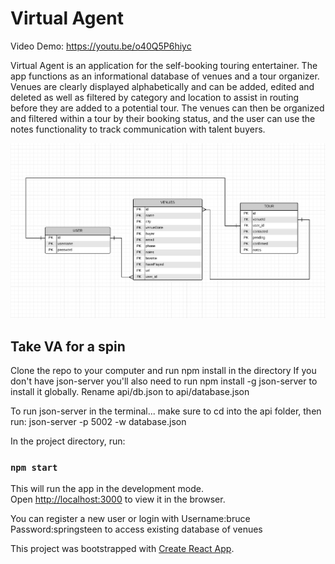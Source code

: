 # Virtual Agent

Video Demo: https://youtu.be/o40Q5P6hiyc

Virtual Agent is an application for the self-booking touring entertainer. The app functions as an informational database of venues and a tour organizer. Venues are clearly displayed alphabetically and can be added, edited and deleted as well as filtered by category and location to assist in routing before they are added to a potential tour. The venues can then be organized and filtered within a tour by their booking status, and the user can use the notes functionality to track communication with talent buyers.

![ERD](/src/images/VA_ERD.png)

## Take VA for a spin

Clone the repo to your computer and run npm install in the directory
If you don't have json-server you'll also need to run npm install -g json-server to install it globally.
Rename api/db.json to api/database.json

To run json-server in the terminal... make sure to cd into the api folder, then run: json-server -p 5002 -w database.json

In the project directory, run:

### `npm start`

This will run the app in the development mode.<br>
Open [http://localhost:3000](http://localhost:3000) to view it in the browser.

You can register a new user or login with Username:bruce Password:springsteen to access existing database of venues

This project was bootstrapped with [Create React App](https://github.com/facebook/create-react-app).
